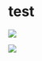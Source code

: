 # test

![](https://user-images.githubusercontent.com/60708693/229738555-9e21075a-25e6-4471-b446-a7a02b9f919e.png)

![](https://user-images.githubusercontent.com/60708693/229738555-9e21075a-25e6-4471-b446-a7a02b9f919e.png)
